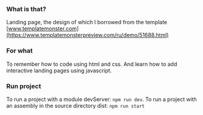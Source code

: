 ### What is that?
Landing page, the design of which I borrowed from the template [www.templatemonster.com](https://www.templatemonsterpreview.com/ru/demo/51688.html) 
### For what
To remember how to code using html and css.
And learn how to add interactive landing pages using javascript.

### Run project
To run a project with a module devServer: `npm run dev`.
To run a project with an assembly in the source directory dist: `npm run start`

